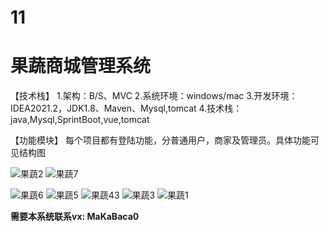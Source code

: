# 11
# 果蔬商城管理系统

【技术栈】
1.架构：B/S、MVC
2.系统环境：windows/mac
3.开发环境：IDEA2021.2，JDK1.8、Maven、Mysql,tomcat
4.技术栈：java,Mysql,SprintBoot,vue,tomcat

【功能模块】
每个项目都有登陆功能，分普通用户，商家及管理员。具体功能可见结构图




![果蔬2](https://github.com/MaCa-BaKa/vegetable-and-fruit-store/assets/102128690/95197c52-28f1-4963-87da-f884eed37c05)
![果蔬7](https://github.com/MaCa-BaKa/vegetable-and-fruit-store/assets/102128690/84572169-0ba3-4ce3-9888-395dbb5340e3)


![果蔬6](https://github.com/MaCa-BaKa/vegetable-and-fruit-store/assets/102128690/769824d6-b51c-4296-85ac-35468490738e)
![果蔬5](https://github.com/MaCa-BaKa/vegetable-and-fruit-store/assets/102128690/89766711-5c3b-4f31-ab46-a2a3d4117f7a)
![果蔬43](https://github.com/MaCa-BaKa/vegetable-and-fruit-store/assets/102128690/776cfb88-e63f-441d-af3b-5c5fbcfcc9cf)
![果蔬3](https://github.com/MaCa-BaKa/vegetable-and-fruit-store/assets/102128690/d7e358b3-a822-48ec-88f9-2a01b7e03888)
![果蔬1](https://github.com/MaCa-BaKa/vegetable-and-fruit-store/assets/102128690/924fb01f-380d-4934-a777-891d0d708438)



**需要本系统联系vx: MaKaBaca0**
